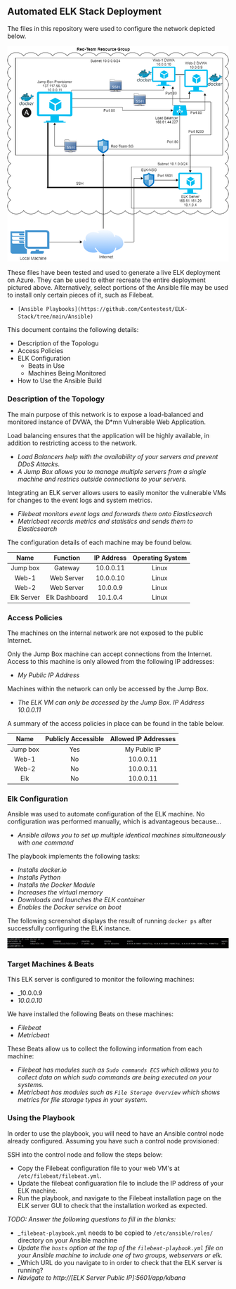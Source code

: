## Automated ELK Stack Deployment

The files in this repository were used to configure the network depicted below.

![Network-Diagram](Diagrams/Network_Diagram.png)

These files have been tested and used to generate a live ELK deployment on Azure. They can be used to either recreate the entire deployment pictured above. Alternatively, select portions of the Ansible file may be used to install only certain pieces of it, such as Filebeat.

  - `[Ansible Playbooks](https://github.com/Contestest/ELK-Stack/tree/main/Ansible)`

This document contains the following details:
- Description of the Topologu
- Access Policies
- ELK Configuration
  - Beats in Use
  - Machines Being Monitored
- How to Use the Ansible Build


### Description of the Topology

The main purpose of this network is to expose a load-balanced and monitored instance of DVWA, the D*mn Vulnerable Web Application.

Load balancing ensures that the application will be highly available, in addition to restricting access to the network.
- _Load Balancers help with the availability of your servers and prevent DDoS Attacks._
- _A Jump Box allows you to manage multiple servers from a single machine and restrics outside connections to your servers._

Integrating an ELK server allows users to easily monitor the vulnerable VMs for changes to the event logs and system metrics.
- _Filebeat monitors event logs and forwards them onto Elasticsearch_
- _Metricbeat records metrics and statistics and sends them to Elasticsearch_

The configuration details of each machine may be found below.

|    Name    |    Function   | IP Address | Operating System |
|:----------:|:-------------:|:----------:|:----------------:|
|   Jump box |    Gateway    |  10.0.0.11 |       Linux      |
|    Web-1   |   Web Server  |  10.0.0.10 |       Linux      |
|    Web-2   |   Web Server  |  10.0.0.9  |       Linux      |
| Elk Server | Elk Dashboard |  10.1.0.4  |       Linux      |

### Access Policies

The machines on the internal network are not exposed to the public Internet. 

Only the Jump Box machine can accept connections from the Internet. Access to this machine is only allowed from the following IP addresses:
- _My Public IP Address_

Machines within the network can only be accessed by the Jump Box.
- _The ELK VM can only be accessed by the Jump Box. IP Address 10.0.0.11_

A summary of the access policies in place can be found in the table below.

|   Name   | Publicly Accessible | Allowed IP Addresses |
|:--------:|:-------------------:|:--------------------:|
| Jump box |         Yes         |     My Public IP     |
|   Web-1  |          No         |       10.0.0.11      |
|   Web-2  |          No         |       10.0.0.11      |
|    Elk   |          No         |       10.0.0.11      |

### Elk Configuration

Ansible was used to automate configuration of the ELK machine. No configuration was performed manually, which is advantageous because...
- _Ansible allows you to set up multiple identical machines simultaneously with one command_

The playbook implements the following tasks:
- _Installs docker.io_
- _Installs Python_
- _Installs the Docker Module_
- _Increases the virtual memory_
- _Downloads and launches the ELK container_
- _Enables the Docker service on boot_

The following screenshot displays the result of running `docker ps` after successfully configuring the ELK instance.

![Docker PS Output](Images/docker_ps_output.png)

### Target Machines & Beats
This ELK server is configured to monitor the following machines:
- _10.0.0.9
- _10.0.0.10_

We have installed the following Beats on these machines:
- _Filebeat_
- _Metricbeat_

These Beats allow us to collect the following information from each machine:
- _Filebeat has modules such as `Sudo commands ECS` which allows you to collect data on which sudo commands are being executed on your systems._
- _Metricbeat has modules such as `File Storage Overview` which shows metrics for file storage types in your system._

### Using the Playbook
In order to use the playbook, you will need to have an Ansible control node already configured. Assuming you have such a control node provisioned: 

SSH into the control node and follow the steps below:
- Copy the Filebeat configuration file to your web VM's at `/etc/filebeat/filebeat.yml`.
- Update the filebeat configuaration file to include the IP address of your ELK machine.
- Run the playbook, and navigate to the Filebeat installation page on the ELK server GUI to check that the installation worked as expected.

_TODO: Answer the following questions to fill in the blanks:_
- _`filebeat-playbook.yml` needs to be copied to `/etc/ansible/roles/` directory on your Ansible machine
- _Update the `hosts` option at the top of the `filebeat-playbook.yml` file on your Ansible machine to include one of two groups, webservers or elk._
- _Which URL do you navigate to in order to check that the ELK server is running?
- _Navigate to http://[ELK Server Public IP]:5601/app/kibana_